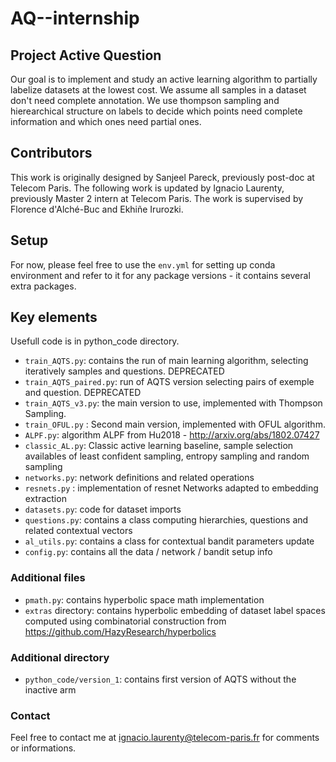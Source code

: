 # AQ--internship

## Project Active Question

Our goal is to implement and study an active learning algorithm to partially labelize datasets at the lowest cost.
We assume all samples in a dataset don't need complete annotation. We use thompson sampling and hierearchical structure on labels to decide which points need complete information and which ones need partial ones.

## Contributors
This work is originally designed by Sanjeel Pareck, previously post-doc at Telecom Paris. The following work is updated by Ignacio Laurenty, previously Master 2 intern at Telecom Paris. 
The work is supervised by Florence d'Alché-Buc and Ekhiñe Irurozki.   

## Setup
For now, please feel free to use the ```env.yml``` for setting up conda environment and refer to it for any package versions - it contains several extra packages.

## Key elements
Usefull code is in python_code directory.
- ```train_AQTS.py```: contains the run of main learning algorithm, selecting iteratively samples and questions. DEPRECATED
- ```train_AQTS_paired.py```: run of AQTS version selecting pairs of exemple and question. DEPRECATED
- ```train_AQTS_v3.py```: the main version to use, implemented with Thompson Sampling.
- ```train_OFUL.py``` : Second main version, implemented with OFUL algorithm.
- ```ALPF.py```: algorithm ALPF from Hu2018 - http://arxiv.org/abs/1802.07427
-  ```classic_AL.py```: Classic active learning baseline, sample selection availables of least confident sampling, entropy sampling and random sampling
- ```networks.py```: network definitions and related operations
- ```resnets.py``` : implementation of resnet Networks adapted to embedding extraction
- ```datasets.py```: code for dataset imports
- ```questions.py```: contains a class computing hierarchies, questions and related contextual vectors
- ```al_utils.py```: contains a class for contextual bandit parameters update
- ```config.py```: contains all the data / network / bandit setup info


### Additional files
- ```pmath.py```: contains hyperbolic space math implementation
- ```extras``` directory: contains hyperbolic embedding of dataset label spaces computed using combinatorial construction from https://github.com/HazyResearch/hyperbolics

### Additional directory
- ```python_code/version_1```: contains first version of AQTS without the inactive arm

### Contact
Feel free to contact me at ignacio.laurenty@telecom-paris.fr for comments or informations.

